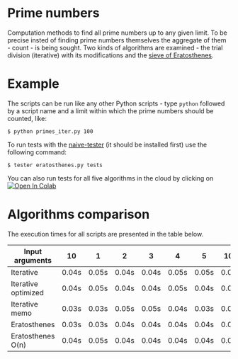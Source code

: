# Prime numbers

Computation methods to find all prime numbers up to any given limit. To be precise insted of finding prime numbers themselves the aggregate of them - count - is being sought. Two kinds of algorithms are examined - the trial division (iterative) with its modifications and the [sieve of Eratosthenes](https://en.wikipedia.org/wiki/Sieve_of_Eratosthenes).

# Example

The scripts can be run like any other Python scripts - type `python` followed by a script name and a limit within which the prime numbers should be counted, like:

~~~
$ python primes_iter.py 100
~~~

To run tests with the [naive-tester](https://github.com/FilippSolovev/naive-tester) (it should be installed first) use the following command:

~~~
$ tester eratosthenes.py tests
~~~

You can also run tests for all five algorithms in the cloud by clicking on [![Open In Colab](https://colab.research.google.com/assets/colab-badge.svg)](https://colab.research.google.com/github/FilippSolovev/algorithms/blob/master/number_theoretic_algorithms/primes/primes_test_report.ipynb)

# Algorithms comparison

The execution times for all scripts are presented in the table below.

| Input arguments | 10 | 1 | 2 | 3 | 4 | 5 | 100 | 1000 | 10000 | 100000 | 1000000 | 10000000 | 100000000 | 1000000000 | 123456789 |
| --- | :-: | :-: | :-: | :-: | :-: | :-: | :-: | :-: | :-: | :-: | :-: | :-: | :-: | :-: | :-: |
| Iterative| 0.04s | 0.05s | 0.04s | 0.04s | 0.05s | 0.05s | 0.05s | 0.05s | 0.42s | 29.55s | x | x | x | x | x |
| Iterative optimized| 0.04s | 0.05s | 0.04s | 0.04s | 0.05s | 0.04s | 0.05s | 0.05s | 0.05s | 0.15s | 2.54s | 62.38s | x | x | x |
| Iterative memo| 0.03s | 0.03s | 0.05s | 0.05s | 0.04s | 0.03s | 0.03s | 0.03s | 0.04s | 0.17s | 2.60s | 51.31s | x | x | 1624.08s |
| Eratosthenes| 0.03s | 0.03s | 0.04s | 0.04s | 0.04s | 0.04s | 0.04s | 0.05s | 0.04s | 0.06s | 0.21s | 1.92s | 20.67s | 237.33s | 26.01s |
| Eratosthenes O(n)| 0.04s | 0.05s | 0.04s | 0.04s | 0.04s | 0.04s | 0.04s | 0.04s | 0.04s | 0.08s | 0.37s | 3.49s | 34.02s | 347.33s | 42.58s | 